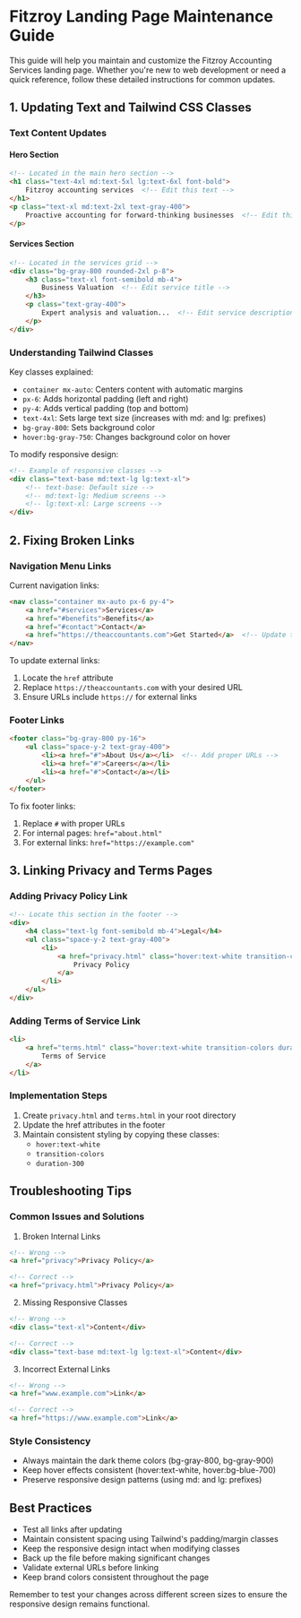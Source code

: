 # Fitzroy Landing Page Maintenance Guide

This guide will help you maintain and customize the Fitzroy Accounting Services landing page. Whether you're new to web development or need a quick reference, follow these detailed instructions for common updates.

## 1. Updating Text and Tailwind CSS Classes

### Text Content Updates

#### Hero Section
```html
<!-- Located in the main hero section -->
<h1 class="text-4xl md:text-5xl lg:text-6xl font-bold">
    Fitzroy accounting services  <!-- Edit this text -->
</h1>
<p class="text-xl md:text-2xl text-gray-400">
    Proactive accounting for forward-thinking businesses  <!-- Edit this text -->
</p>
```

#### Services Section
```html
<!-- Located in the services grid -->
<div class="bg-gray-800 rounded-2xl p-8">
    <h3 class="text-xl font-semibold mb-4">
        Business Valuation  <!-- Edit service title -->
    </h3>
    <p class="text-gray-400">
        Expert analysis and valuation...  <!-- Edit service description -->
    </p>
</div>
```

### Understanding Tailwind Classes

Key classes explained:
- `container mx-auto`: Centers content with automatic margins
- `px-6`: Adds horizontal padding (left and right)
- `py-4`: Adds vertical padding (top and bottom)
- `text-4xl`: Sets large text size (increases with md: and lg: prefixes)
- `bg-gray-800`: Sets background color
- `hover:bg-gray-750`: Changes background color on hover

To modify responsive design:
```html
<!-- Example of responsive classes -->
<div class="text-base md:text-lg lg:text-xl">
    <!-- text-base: Default size -->
    <!-- md:text-lg: Medium screens -->
    <!-- lg:text-xl: Large screens -->
</div>
```

## 2. Fixing Broken Links

### Navigation Menu Links
Current navigation links:
```html
<nav class="container mx-auto px-6 py-4">
    <a href="#services">Services</a>
    <a href="#benefits">Benefits</a>
    <a href="#contact">Contact</a>
    <a href="https://theaccountants.com">Get Started</a>  <!-- Update this URL -->
</nav>
```

To update external links:
1. Locate the `href` attribute
2. Replace `https://theaccountants.com` with your desired URL
3. Ensure URLs include `https://` for external links

### Footer Links
```html
<footer class="bg-gray-800 py-16">
    <ul class="space-y-2 text-gray-400">
        <li><a href="#">About Us</a></li>  <!-- Add proper URLs -->
        <li><a href="#">Careers</a></li>
        <li><a href="#">Contact</a></li>
    </ul>
</footer>
```

To fix footer links:
1. Replace `#` with proper URLs
2. For internal pages: `href="about.html"`
3. For external links: `href="https://example.com"`

## 3. Linking Privacy and Terms Pages

### Adding Privacy Policy Link
```html
<!-- Locate this section in the footer -->
<div>
    <h4 class="text-lg font-semibold mb-4">Legal</h4>
    <ul class="space-y-2 text-gray-400">
        <li>
            <a href="privacy.html" class="hover:text-white transition-colors duration-300">
                Privacy Policy
            </a>
        </li>
    </ul>
</div>
```

### Adding Terms of Service Link
```html
<li>
    <a href="terms.html" class="hover:text-white transition-colors duration-300">
        Terms of Service
    </a>
</li>
```

### Implementation Steps
1. Create `privacy.html` and `terms.html` in your root directory
2. Update the href attributes in the footer
3. Maintain consistent styling by copying these classes:
   - `hover:text-white`
   - `transition-colors`
   - `duration-300`

## Troubleshooting Tips

### Common Issues and Solutions

1. Broken Internal Links
```html
<!-- Wrong -->
<a href="privacy">Privacy Policy</a>

<!-- Correct -->
<a href="privacy.html">Privacy Policy</a>
```

2. Missing Responsive Classes
```html
<!-- Wrong -->
<div class="text-xl">Content</div>

<!-- Correct -->
<div class="text-base md:text-lg lg:text-xl">Content</div>
```

3. Incorrect External Links
```html
<!-- Wrong -->
<a href="www.example.com">Link</a>

<!-- Correct -->
<a href="https://www.example.com">Link</a>
```

### Style Consistency
- Always maintain the dark theme colors (bg-gray-800, bg-gray-900)
- Keep hover effects consistent (hover:text-white, hover:bg-blue-700)
- Preserve responsive design patterns (using md: and lg: prefixes)

## Best Practices
- Test all links after updating
- Maintain consistent spacing using Tailwind's padding/margin classes
- Keep the responsive design intact when modifying classes
- Back up the file before making significant changes
- Validate external URLs before linking
- Keep brand colors consistent throughout the page

Remember to test your changes across different screen sizes to ensure the responsive design remains functional.